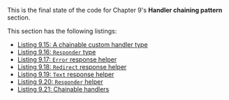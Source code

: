 
This is the final state of the code for Chapter 9's **Handler chaining pattern** section.

This section has the following listings:

- [Listing 9.15: A chainable custom handler type](../../all-listings/09-composition-patterns/15-a-chainable-custom-handler-type.md)
- [Listing 9.16: `Responder` type](../../all-listings/09-composition-patterns/16-responder-type.md)
- [Listing 9.17: `Error` response helper](../../all-listings/09-composition-patterns/17-error-response-helper.md)
- [Listing 9.18: `Redirect` response helper](../../all-listings/09-composition-patterns/18-redirect-response-helper.md)
- [Listing 9.19: `Text` response helper](../../all-listings/09-composition-patterns/19-text-response-helper.md)
- [Listing 9.20: `Responder` helper](../../all-listings/09-composition-patterns/20-responder-helper.md)
- [Listing 9.21: Chainable handlers](../../all-listings/09-composition-patterns/21-chainable-handlers.md)
